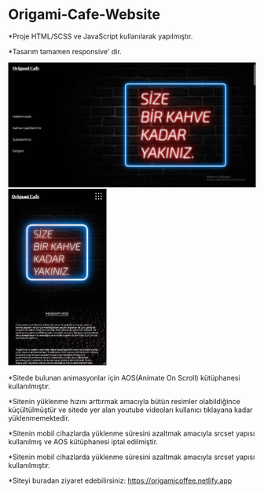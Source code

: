 # Origami-Cafe-Website

*Proje HTML/SCSS ve JavaScript kullanılarak yapılmıştır.

*Tasarım tamamen responsive' dir.

<img src="./images/github_images/desktop_img.jpg">
<img src="./images/github_images/mobil.jpg" width="200">

*Sitede bulunan animasyonlar için AOS(Animate On Scroll) kütüphanesi kullanılmıştır.

*Sitenin yüklenme hızını arttırmak amacıyla bütün resimler olabildiğince küçültülmüştür ve sitede yer alan youtube videoları kullanıcı tıklayana kadar yüklenmemektedir.

*Sitenin mobil cihazlarda yüklenme süresini azaltmak amacıyla srcset yapısı kullanılmış ve AOS kütüphanesi iptal edilmiştir.

*Sitenin mobil cihazlarda yüklenme süresini azaltmak amacıyla srcset yapısı kullanılmıştır.

*Siteyi buradan ziyaret edebilirsiniz: https://origamicoffee.netlify.app
